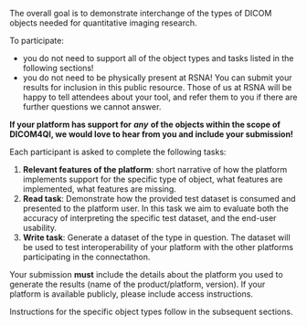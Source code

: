 

The overall goal is to demonstrate interchange of the types of DICOM objects needed for quantitative imaging research.

To participate:

* you do not need to support all of the object types and tasks listed in the following sections!
* you do not need to be physically present at RSNA! You can submit your results for inclusion in this public resource. Those of us at RSNA will be happy to tell attendees about your tool, and refer them to you if there are further questions we cannot answer.

**If your platform has support for** _**any**_ **of the objects within the scope of DICOM4QI, we would love to hear from you and include your submission!**

<!-- TODO
For each type of DICOM object, we provide sample datasets that include imaging series and the derived DICOM dataset of the type in question. Note that you can also download all of the datasets used in DICOM4QI here: [http://slicer.kitware.com/midas3/folder/3771](http://slicer.kitware.com/midas3/folder/3771) (choose "Download" on the right-hand side\)

All of the test data is also available as a shared folder on Dropbox [here](https://www.dropbox.com/sh/dy2e38c1hbyrmqe/AACM1DSglbJW0qzypIjZASH5a?dl=0).
-->

Each participant is asked to complete the following tasks:

1. **Relevant features of the platform**: short narrative of how the platform implements support for the specific type of object, what features are implemented, what features are missing.
2. **Read task**: Demonstrate how the provided test dataset is consumed and presented to the platform user. In this task we aim to evaluate both the accuracy of interpreting the specific test dataset, and the end-user usability.
3. **Write task**: Generate a dataset of the type in question. The dataset will be used to test interoperability of your platform with the other platforms participating in the connectathon.

Your submission **must** include the details about the platform you used to generate the results \(name of the product/platform, version\). If your platform is available publicly, please include access instructions.

Instructions for the specific object types follow in the subsequent sections.
